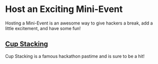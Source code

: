 # Host an Exciting Mini-Event

Hosting a Mini-Event is an awesome way to give hackers a break, add a little excitement, and have some fun!

## [Cup Stacking](cup-stacking.md)

Cup Stacking is a famous hackathon pastime and is sure to be a hit!

